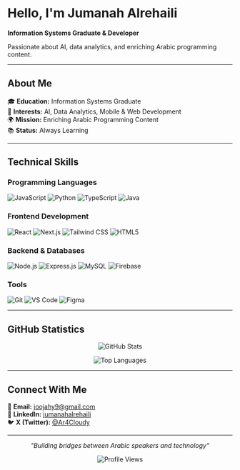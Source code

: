 # Hello, I'm Jumanah Alrehaili

**Information Systems Graduate & Developer**

Passionate about AI, data analytics, and enriching Arabic programming content.

---

## About Me

🎓 **Education:** Information Systems Graduate  
🤖 **Interests:** AI, Data Analytics, Mobile & Web Development  
🌍 **Mission:** Enriching Arabic Programming Content  
📚 **Status:** Always Learning  

---

## Technical Skills

### Programming Languages
![JavaScript](https://img.shields.io/badge/JavaScript-323330?style=flat&logo=javascript&logoColor=F7DF1E)
![Python](https://img.shields.io/badge/Python-14354C?style=flat&logo=python&logoColor=white)
![TypeScript](https://img.shields.io/badge/TypeScript-007ACC?style=flat&logo=typescript&logoColor=white)
![Java](https://img.shields.io/badge/Java-ED8B00?style=flat&logo=openjdk&logoColor=white)

### Frontend Development
![React](https://img.shields.io/badge/React-20232A?style=flat&logo=react&logoColor=61DAFB)
![Next.js](https://img.shields.io/badge/Next.js-000000?style=flat&logo=next.js&logoColor=white)
![Tailwind CSS](https://img.shields.io/badge/Tailwind_CSS-38B2AC?style=flat&logo=tailwind-css&logoColor=white)
![HTML5](https://img.shields.io/badge/HTML5-E34F26?style=flat&logo=html5&logoColor=white)

### Backend & Databases
![Node.js](https://img.shields.io/badge/Node.js-43853D?style=flat&logo=node.js&logoColor=white)
![Express.js](https://img.shields.io/badge/Express.js-404D59?style=flat&logo=express&logoColor=white)
![MySQL](https://img.shields.io/badge/MySQL-00000F?style=flat&logo=mysql&logoColor=white)
![Firebase](https://img.shields.io/badge/Firebase-039BE5?style=flat&logo=firebase&logoColor=white)

### Tools
![Git](https://img.shields.io/badge/Git-E34F26?style=flat&logo=git&logoColor=white)
![VS Code](https://img.shields.io/badge/VS_Code-0078D4?style=flat&logo=visual%20studio%20code&logoColor=white)
![Figma](https://img.shields.io/badge/Figma-F24E1E?style=flat&logo=figma&logoColor=white)

---

## GitHub Statistics

<div align="center">

![GitHub Stats](https://github-readme-stats.vercel.app/api?username=je-deve&show_icons=true&theme=tokyonight&hide_border=true&bg_color=1a1b27&title_color=7aa2f7&icon_color=bb9af7&text_color=c0caf5)

![Top Languages](https://github-readme-stats.vercel.app/api/top-langs/?username=je-deve&layout=compact&theme=tokyonight&hide_border=true&bg_color=1a1b27&title_color=7aa2f7&text_color=c0caf5)

</div>

---

## Connect With Me

📧 **Email:** [joojahy9@gmail.com](mailto:joojahy9@gmail.com)  
💼 **LinkedIn:** [jumanahalrehaili](https://linkedin.com/in/jumanahalrehaili)  
🐦 **X (Twitter):** [@Ar4Cloudy](https://x.com/Ar4Cloudy)  

---

<div align="center">

*"Building bridges between Arabic speakers and technology"*

![Profile Views](https://komarev.com/ghpvc/?username=je-deve&color=7aa2f7&style=flat&label=Profile+Views)

</div>
